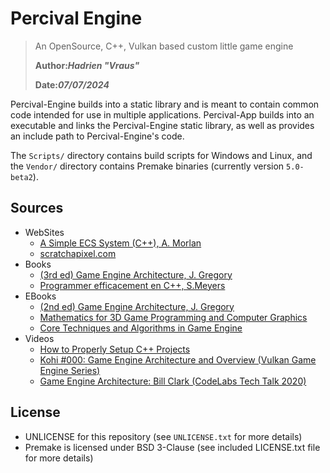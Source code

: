 # Percival Engine

> An OpenSource, C++, Vulkan based custom little game engine
>
> **Author:*Hadrien "Vraus"***
>
> **Date:*07/07/2024***

Percival-Engine builds into a static library and is meant to contain common code intended for use in multiple applications. Percival-App builds into an executable and links the Percival-Engine static library, as well as provides an include path to Percival-Engine's code.

The `Scripts/` directory contains build scripts for Windows and Linux, and the `Vendor/` directory contains Premake binaries (currently version `5.0-beta2`).

## Sources

+ WebSites
    + [A Simple ECS System (C++), A. Morlan](https://austinmorlan.com/posts/entity_component_system/)
    + [scratchapixel.com](https://scratchapixel.com/index.html)
+ Books
    + [(3rd ed) Game Engine Architecture, J. Gregory](Resources/game-engine-architecture-3rded.pdf)
    + [Programmer efficacement en C++, S.Meyers](https://www.dunod.com/sciences-techniques/programmer-efficacement-en-c-42-conseils-pour-mieux-maitriser-c-11-et-c-14)
+ EBooks
    + [(2nd ed) Game Engine Architecture, J. Gregory](https://archive.org/details/gameenginearchit0000greg_d9n5)
    + [Mathematics for 3D Game Programming and Computer Graphics](https://canvas.projekti.info/ebooks/Mathematics%20for%203D%20Game%20Programming%20and%20Computer%20Graphics,%20Third%20Edition.pdf)
    + [Core Techniques and Algorithms in Game Engine](https://theswissbay.ch/pdf/Gentoomen%20Library/Algorithms/Core%20Techniques%20and%20Algorithms%20in%20Game%20Programming.pdf)
+ Videos
    + [How to Properly Setup C++ Projects](https://www.youtube.com/watch?v=5glH8dGoeCA)
    + [Kohi #000: Game Engine Architecture and Overview (Vulkan Game Engine Series)](https://www.youtube.com/watch?v=teg23SJlyl8)
    + [Game Engine Architecture: Bill Clark (CodeLabs Tech Talk 2020)](https://www.youtube.com/watch?v=mUeNqLcx4eI)

## License
- UNLICENSE for this repository (see `UNLICENSE.txt` for more details)
- Premake is licensed under BSD 3-Clause (see included LICENSE.txt file for more details)
